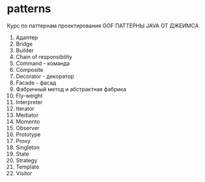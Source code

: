 # patterns
Курс по паттернам проектирования
 GOF ПАТТЕРНЫ JAVA ОТ ДЖЕИМСА
 
 1. Адаптер
 2. Bridge
 3. Builder
 4. Chain of responsibility
 5. Command - команда
 6. Composite
 7. Decorator - декоратор
 8. Facade - фасад
 9. Фабричный метод и абстрактная фабрика
 10. Fly-weight
 11. Interpreter
 12. Iterator
 13. Mediator
 14. Momento
 15. Observer
 16. Prototype
 17. Proxy
 18. Singleton
 19. State
 20. Strategy
 21. Template
 22. Visitor
